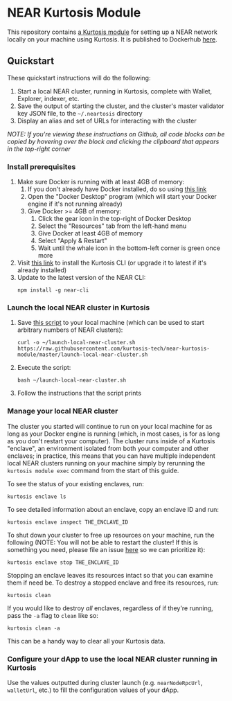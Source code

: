 NEAR Kurtosis Module
=====================
This repository contains [a Kurtosis module](https://docs.kurtosistech.com/modules.html) for setting up a NEAR network locally on your machine using Kurtosis. It is published to Dockerhub [here](https://hub.docker.com/repository/docker/kurtosistech/near-kurtosis-module).

Quickstart
----------
These quickstart instructions will do the following:
1. Start a local NEAR cluster, running in Kurtosis, complete with Wallet, Explorer, indexer, etc.
1. Save the output of starting the cluster, and the cluster's master validator key JSON file, to the `~/.neartosis` directory
1. Display an alias and set of URLs for interacting with the cluster

_NOTE: If you're viewing these instructions on Github, all code blocks can be copied by hovering over the block and clicking the clipboard that appears in the top-right corner_

### Install prerequisites
1. Make sure Docker is running with at least 4GB of memory:
    1. If you don't already have Docker installed, do so using [this link](https://docs.docker.com/get-docker/)
    1. Open the "Docker Desktop" program (which will start your Docker engine if it's not running already)
    1. Give Docker >= 4GB of memory:
        1. Click the gear icon in the top-right of Docker Desktop
        1. Select the "Resources" tab from the left-hand menu
        1. Give Docker at least 4GB of memory
        1. Select "Apply & Restart"
        1. Wait until the whale icon in the bottom-left corner is green once more
1. Visit [this link](https://docs.kurtosistech.com/installation.html) to install the Kurtosis CLI (or upgrade it to latest if it's already installed)
1. Update to the latest version of the NEAR CLI:
    ```
    npm install -g near-cli
    ```

### Launch the local NEAR cluster in Kurtosis
1. Save [this script](./launch-local-near-cluster.sh) to your local machine (which can be used to start arbitrary numbers of NEAR clusters):
    ```
    curl -o ~/launch-local-near-cluster.sh https://raw.githubusercontent.com/kurtosis-tech/near-kurtosis-module/master/launch-local-near-cluster.sh
    ```
1. Execute the script:
    ```
    bash ~/launch-local-near-cluster.sh
    ```
1. Follow the instructions that the script prints

### Manage your local NEAR cluster
The cluster you started will continue to run on your local machine for as long as your Docker engine is running (which, in most cases, is for as long as you don't restart your computer). The cluster runs inside of a Kurtosis "enclave", an environment isolated from both your computer and other enclaves; in practice, this means that you can have multiple independent local NEAR clusters running on your machine simply by rerunning the `kurtosis module exec` command from the start of this guide.

To see the status of your existing enclaves, run:

```
kurtosis enclave ls
```

To see detailed information about an enclave, copy an enclave ID and run:

```
kurtosis enclave inspect THE_ENCLAVE_ID
```

To shut down your cluster to free up resources on your machine, run the following (NOTE: You will not be able to restart the cluster! If this is something you need, please file an issue [here](https://github.com/kurtosis-tech/kurtosis-cli-release-artifacts) so we can prioritize it):

```
kurtosis enclave stop THE_ENCLAVE_ID
```

Stopping an enclave leaves its resources intact so that you can examine them if need be. To destroy a stopped enclave and free its resources, run:

```
kurtosis clean
```

If you would like to destroy _all_ enclaves, regardless of if they're running, pass the `-a` flag to `clean` like so:

```
kurtosis clean -a
```

This can be a handy way to clear all your Kurtosis data.

### Configure your dApp to use the local NEAR cluster running in Kurtosis
Use the values outputted during cluster launch (e.g. `nearNodeRpcUrl`, `walletUrl`, etc.) to fill the configuration values of your dApp.
